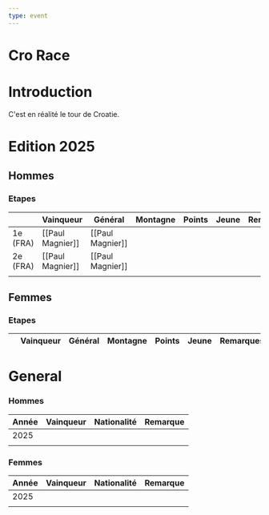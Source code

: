 ```yaml
---
type: event
---
```


# Cro Race

# Introduction

C'est en réalité le tour de Croatie.
# Edition 2025

## Hommes

### Etapes 

|          | Vainqueur        | Général          | Montagne | Points | Jeune | Remarques |
| -------- | ---------------- | ---------------- | -------- | ------ | ----- | --------- |
| 1e (FRA) | [[Paul Magnier]] | [[Paul Magnier]] |          |        |       |           |
| 2e (FRA) | [[Paul Magnier]] | [[Paul Magnier]] |          |        |       |           |
|          |                  |                  |          |        |       |           |
## Femmes

### Etapes

|     | Vainqueur | Général | Montagne | Points | Jeune | Remarques |
| --- | --------- | ------- | -------- | ------ | ----- | --------- |

# General

### Hommes


| Année | Vainqueur | Nationalité | Remarque |
| ----- | --------- | ----------- | -------- |
| 2025  |           |             |          |
|       |           |             |          |
### Femmes

| Année | Vainqueur | Nationalité | Remarque |
| ----- | --------- | ----------- | -------- |
| 2025  |           |             |          |
|       |           |             |          |
